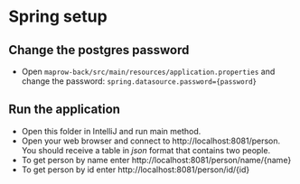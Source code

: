 ﻿# Spring setup

## Change the postgres password

- Open `maprow-back/src/main/resources/application.properties` and change the password:
`spring.datasource.password={password}`

## Run the application
- Open this folder in IntelliJ and run main method.
- Open your web browser and connect to http://localhost:8081/person. You should receive a table in *json* format that contains two people.
- To get person by name enter http://localhost:8081/person/name/{name}
- To get person by id enter http://localhost:8081/person/id/{id}
